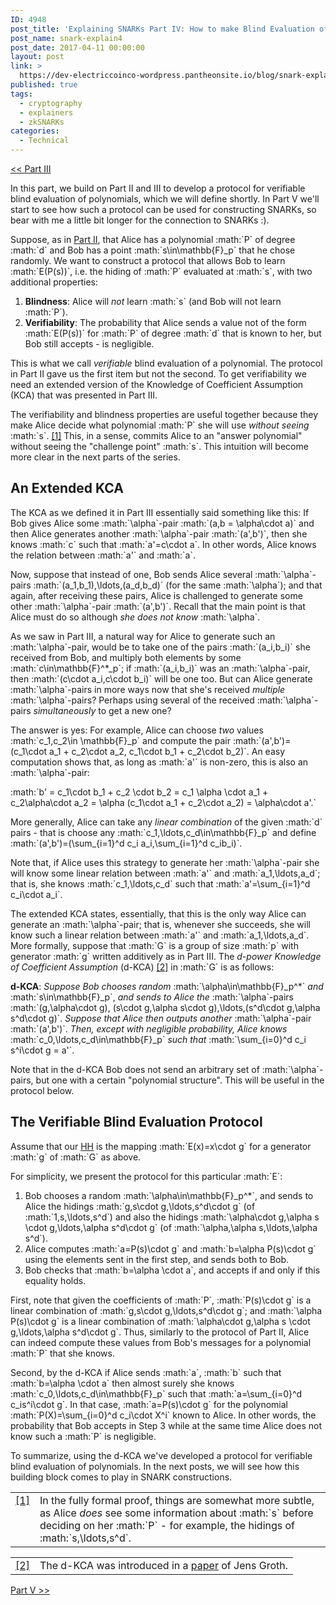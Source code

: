 ```yaml
---
ID: 4948
post_title: 'Explaining SNARKs Part IV: How to make Blind Evaluation of Polynomials Verifiable'
post_name: snark-explain4
post_date: 2017-04-11 00:00:00
layout: post
link: >
  https://dev-electriccoinco-wordpress.pantheonsite.io/blog/snark-explain4/
published: true
tags:
  - cryptography
  - explainers
  - zkSNARKs
categories:
  - Technical
---
```

<p><a class="reference external" href="/blog/snark-explain3/">&lt;&lt; Part III</a></p>
<p>In this part, we build on Part II and III to develop a protocol for verifiable blind evaluation of polynomials, which we will define shortly. In Part V we'll start to see how such a protocol can be used for constructing SNARKs, so bear with me a little bit longer for the connection to SNARKs :).</p>
<p>Suppose, as in <a href="/blog/snark-explain2/">Part II</a>, that Alice has a polynomial :math:`P` of degree :math:`d` and Bob has a point :math:`s\in\mathbb{F}_p` that he chose randomly. We want to construct a protocol that allows Bob to learn :math:`E(P(s))`, i.e. the hiding of :math:`P` evaluated at :math:`s`, with two additional properties:</p>
<ol>
<li><strong>Blindness</strong>: Alice will <em>not</em> learn :math:`s` (and Bob will not learn :math:`P`).</li>
<li><strong>Verifiability</strong>: The probability that Alice sends a value not of the form :math:`E(P(s))` for :math:`P` of degree :math:`d` that is known to her, but Bob still accepts - is negligible.</li>
</ol>
<p>This is what we call <em>verifiable</em> blind  evaluation of a polynomial. The protocol in Part II gave us the first item but not the second. To get verifiability we need an extended version of the Knowledge of Coefficient Assumption (KCA) that was presented in Part III.</p>
<p>The verifiability and blindness properties are useful together because they make Alice decide what polynomial :math:`P` she will use <em>without seeing</em> :math:`s`. <a class="footnote-reference" href="#id3" id="id1">[1]</a> This, in a sense, commits Alice to an "answer polynomial" without seeing the "challenge point" :math:`s`. This intuition will become more clear in the next parts of the series.</p>
<h2>An Extended KCA</h2>
<p>The KCA as we defined it in Part III essentially said something like this: If Bob gives Alice some :math:`\alpha`-pair :math:`(a,b = \alpha\cdot a)` and then Alice generates another :math:`\alpha`-pair :math:`(a',b')`, then she knows :math:`c` such that :math:`a'=c\cdot a`. In other words, Alice knows the relation between :math:`a'` and :math:`a`.</p>
<p>Now, suppose that instead of one, Bob sends Alice several :math:`\alpha`-pairs :math:`(a_1,b_1),\ldots,(a_d,b_d)` (for the same :math:`\alpha`); and that again, after receiving these pairs, Alice is challenged to generate some other :math:`\alpha`-pair :math:`(a',b')`. Recall that the main point is that Alice must do so although <em>she does not know</em> :math:`\alpha`.</p>
<p>As we saw in Part III, a natural way for Alice to generate such an :math:`\alpha`-pair, would be to take one of the pairs :math:`(a_i,b_i)` she received from Bob, and multiply both elements by some :math:`c\in\mathbb{F}^*_p`; if :math:`(a_i,b_i)` was an :math:`\alpha`-pair, then :math:`(c\cdot a_i,c\cdot b_i)` will be one too. But can Alice generate :math:`\alpha`-pairs in more ways now that she's received <em>multiple</em> :math:`\alpha`-pairs? Perhaps using several of the received :math:`\alpha`-pairs <em>simultaneously</em> to get a new one?</p>
<p>The answer is yes: For example, Alice can choose <em>two</em> values :math:`c_1,c_2\in \mathbb{F}_p` and compute the pair :math:`(a',b')=(c_1\cdot a_1 + c_2\cdot a_2, c_1\cdot b_1 + c_2\cdot b_2)`. An easy computation shows that, as long as :math:`a'` is non-zero, this is also an :math:`\alpha`-pair:</p>
<p>:math:`b' = c_1\cdot b_1 + c_2 \cdot b_2 = c_1 \alpha \cdot a_1 + c_2\alpha\cdot a_2 = \alpha (c_1\cdot a_1 + c_2\cdot a_2) = \alpha\cdot a'.`</p>
<p>More generally, Alice can take any <em>linear combination</em> of the given :math:`d` pairs - that is choose any :math:`c_1,\ldots,c_d\in\mathbb{F}_p` and define :math:`(a',b')=(\sum_{i=1}^d c_i a_i,\sum_{i=1}^d c_ib_i)`.</p>
<p>Note that, if Alice uses this strategy to generate her :math:`\alpha`-pair she will know some linear relation between :math:`a'` and :math:`a_1,\ldots,a_d`; that is, she knows :math:`c_1,\ldots,c_d` such that :math:`a'=\sum_{i=1}^d c_i\cdot a_i`.</p>
<p>The extended KCA states, essentially, that this is the only way Alice can generate an :math:`\alpha`-pair; that is, whenever she succeeds, she will know such a linear relation between :math:`a'` and :math:`a_1,\ldots,a_d`. More formally, suppose that :math:`G` is a group of size :math:`p` with generator :math:`g` written additively as in Part III. The <em>d-power Knowledge of Coefficient Assumption</em> (d-KCA) <a class="footnote-reference" href="#id4" id="id2">[2]</a> in :math:`G` is as follows:</p>
<p><strong>d-KCA</strong>: <em>Suppose Bob chooses random</em> :math:`\alpha\in\mathbb{F}_p^*` <em>and</em> :math:`s\in\mathbb{F}_p`, <em>and sends to Alice the</em> :math:`\alpha`-pairs :math:`(g,\alpha\cdot g), (s\cdot g,\alpha s\cdot g),\ldots,(s^d\cdot g,\alpha s^d\cdot g)`. <em>Suppose that Alice then outputs another</em> :math:`\alpha`-pair :math:`(a',b')`. <em>Then, except with negligible probability, Alice knows</em> :math:`c_0,\ldots,c_d\in\mathbb{F}_p` <em>such that</em> :math:`\sum_{i=0}^d c_i s^i\cdot g = a'`.</p>
<p>Note that in the d-KCA Bob does not send an arbitrary set of :math:`\alpha`-pairs, but one with a certain "polynomial structure". This will be useful in the protocol below.</p>
<h2>The Verifiable Blind Evaluation Protocol</h2>
<p>Assume that our <a href="/blog/snark-explain/">HH</a> is the mapping :math:`E(x)=x\cdot g` for a generator :math:`g` of :math:`G` as above.</p>
<p>For simplicity, we present the protocol for this particular :math:`E`:</p>
<ol>
<li>Bob chooses a random :math:`\alpha\in\mathbb{F}_p^*`, and sends to Alice the hidings :math:`g,s\cdot g,\ldots,s^d\cdot g` (of :math:`1,s,\ldots,s^d`) and also the hidings :math:`\alpha\cdot g,\alpha s \cdot g,\ldots,\alpha s^d\cdot g` (of :math:`\alpha,\alpha s,\ldots,\alpha s^d`).</li>
<li>Alice computes :math:`a=P(s)\cdot g` and :math:`b=\alpha P(s)\cdot g` using the elements sent in the first step, and sends both to Bob.</li>
<li>Bob checks that :math:`b=\alpha \cdot a`, and accepts if and only if this equality holds.</li>
</ol>
<p>First, note that given the coefficients of :math:`P`, :math:`P(s)\cdot g` is a linear combination of :math:`g,s\cdot g,\ldots,s^d\cdot g`; and :math:`\alpha P(s)\cdot g` is a linear combination of  :math:`\alpha\cdot g,\alpha s \cdot g,\ldots,\alpha s^d\cdot g`. Thus, similarly to the protocol of Part II, Alice can indeed compute these values from Bob's messages for a polynomial :math:`P` that she knows.</p>
<p>Second, by the d-KCA if Alice sends :math:`a`, :math:`b` such that :math:`b=\alpha \cdot a` then almost surely she knows :math:`c_0,\ldots,c_d\in\mathbb{F}_p` such that :math:`a=\sum_{i=0}^d c_is^i\cdot g`. In that case, :math:`a=P(s)\cdot g` for the polynomial :math:`P(X)=\sum_{i=0}^d c_i\cdot X^i` known to Alice. In other words, the probability that Bob accepts in Step 3 while at the same time Alice does not know such a :math:`P` is negligible.</p>
<p>To summarize, using the d-KCA we've developed a protocol for verifiable blind evaluation of polynomials. In the next posts, we will see how this building block comes to play in SNARK constructions.</p>
<table class="docutils footnote table table-responsive" frame="void" id="id3" rules="none">
<colgroup>
<col class="label">
<col></colgroup>
<tbody valign="top">
<tr>
<td class="label"><a class="fn-backref" href="#id1">[1]</a></td>
<td>In the fully formal proof, things are somewhat more subtle, as Alice <em>does</em> see some information about :math:`s` before deciding on her :math:`P` - for example, 	the hidings of :math:`s,\ldots,s^d`.</td>
</tr>
</tbody>
</table>
<table class="docutils footnote table table-responsive" frame="void" id="id4" rules="none">
<colgroup>
<col class="label">
<col></colgroup>
<tbody valign="top">
<tr>
<td class="label"><a class="fn-backref" href="#id2">[2]</a></td>
<td>The d-KCA was introduced in a <a class="reference external" href="http://www0.cs.ucl.ac.uk/staff/J.Groth/ShortNIZK.pdf">paper</a> of Jens Groth.</td>
</tr>
</tbody>
</table>
<p><a class="reference external" href="/blog/snark-explain5/">Part V &gt;&gt;</a></p>
